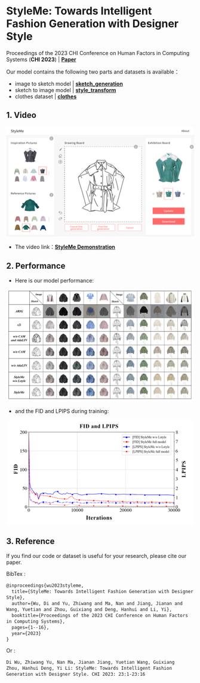 # StyleMe: Towards Intelligent Fashion Generation with Designer Style

Proceedings of the 2023 CHI Conference on Human Factors in Computing Systems (**CHI 2023**) | [**Paper**](https://dl.acm.org/doi/fullHtml/10.1145/3544548.3581377)


Our model contains the following two parts and datasets is available：
- image to sketch model  |  [**sketch_generation**](https://github.com/ExponentiAI/StyleMe/tree/main/sketch_generation)
- sketch to image model  |  [**style_transform**](https://github.com/ExponentiAI/StyleMe/tree/main/styleme)
- clothes dataset  |  [**clothes**](https://drive.google.com/drive/folders/1tAHeblEon0Awb3QchTlLq9Knyc443i3x)


## 1. Video

<p align="center">
<img src='./fig/styleme.png#pic_center' width="600px">
</p>

- The video link：**[StyleMe Demonstration](https://user-images.githubusercontent.com/43172916/218964923-1f99907c-4841-4cca-a961-fc771f22834f.mp4)**


## 2. Performance
- Here is our model performance:

<p align="center">
<img src='./fig/performance.png#pic_center' width="800px">
</p>

- and the FID and LPIPS during training:

<p align="center">
<img src='./fig/fid_lpips.png#pic_center' width="500px">
</p>

## 3. Reference

If you find our code or dataset is useful for your research, please cite our paper.

BibTex :
```
@inproceedings{wu2023styleme,
  title={StyleMe: Towards Intelligent Fashion Generation with Designer Style},
  author={Wu, Di and Yu, Zhiwang and Ma, Nan and Jiang, Jianan and Wang, Yuetian and Zhou, Guixiang and Deng, Hanhui and Li, Yi},
  booktitle={Proceedings of the 2023 CHI Conference on Human Factors in Computing Systems},
  pages={1--16},
  year={2023}
}
```

Or :
```
Di Wu, Zhiwang Yu, Nan Ma, Jianan Jiang, Yuetian Wang, Guixiang Zhou, Hanhui Deng, Yi Li: StyleMe: Towards Intelligent Fashion Generation with Designer Style. CHI 2023: 23:1-23:16
```


